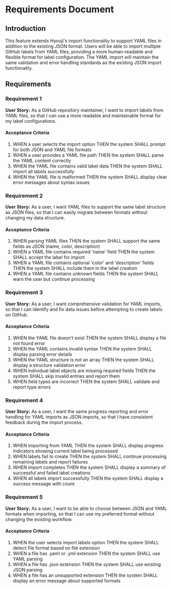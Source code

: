 # Requirements Document

## Introduction

This feature extends Hyouji's import functionality to support YAML files in addition to the existing JSON format. Users will be able to import multiple GitHub labels from YAML files, providing a more human-readable and flexible format for label configuration. The YAML import will maintain the same validation and error handling standards as the existing JSON import functionality.

## Requirements

### Requirement 1

**User Story:** As a GitHub repository maintainer, I want to import labels from YAML files, so that I can use a more readable and maintainable format for my label configurations.

#### Acceptance Criteria

1. WHEN a user selects the import option THEN the system SHALL prompt for both JSON and YAML file formats
2. WHEN a user provides a YAML file path THEN the system SHALL parse the YAML content correctly
3. WHEN the YAML file contains valid label data THEN the system SHALL import all labels successfully
4. WHEN the YAML file is malformed THEN the system SHALL display clear error messages about syntax issues

### Requirement 2

**User Story:** As a user, I want YAML files to support the same label structure as JSON files, so that I can easily migrate between formats without changing my data structure.

#### Acceptance Criteria

1. WHEN parsing YAML files THEN the system SHALL support the same fields as JSON (name, color, description)
2. WHEN a YAML file contains required 'name' field THEN the system SHALL accept the label for import
3. WHEN a YAML file contains optional 'color' and 'description' fields THEN the system SHALL include them in the label creation
4. WHEN a YAML file contains unknown fields THEN the system SHALL warn the user but continue processing

### Requirement 3

**User Story:** As a user, I want comprehensive validation for YAML imports, so that I can identify and fix data issues before attempting to create labels on GitHub.

#### Acceptance Criteria

1. WHEN the YAML file doesn't exist THEN the system SHALL display a file not found error
2. WHEN the YAML contains invalid syntax THEN the system SHALL display parsing error details
3. WHEN the YAML structure is not an array THEN the system SHALL display a structure validation error
4. WHEN individual label objects are missing required fields THEN the system SHALL skip invalid entries and report them
5. WHEN field types are incorrect THEN the system SHALL validate and report type errors

### Requirement 4

**User Story:** As a user, I want the same progress reporting and error handling for YAML imports as JSON imports, so that I have consistent feedback during the import process.

#### Acceptance Criteria

1. WHEN importing from YAML THEN the system SHALL display progress indicators showing current label being processed
2. WHEN labels fail to create THEN the system SHALL continue processing remaining labels and report failures
3. WHEN import completes THEN the system SHALL display a summary of successful and failed label creations
4. WHEN all labels import successfully THEN the system SHALL display a success message with count

### Requirement 5

**User Story:** As a user, I want to be able to choose between JSON and YAML formats when importing, so that I can use my preferred format without changing the existing workflow.

#### Acceptance Criteria

1. WHEN the user selects import labels option THEN the system SHALL detect file format based on file extension
2. WHEN a file has .yaml or .yml extension THEN the system SHALL use YAML parsing
3. WHEN a file has .json extension THEN the system SHALL use existing JSON parsing
4. WHEN a file has an unsupported extension THEN the system SHALL display an error message about supported formats
